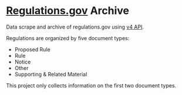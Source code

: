 # [Regulations.gov](https://www.regulations.gov/) Archive

Data scrape and archive of regulations.gov using [v4 API](https://open.gsa.gov/api/regulationsgov/).


Regulations are organized by five document types:

+ Proposed Rule
+ Rule
+ Notice
+ Other
+ Supporting & Related Material

This project only collects information on the first two document types.

